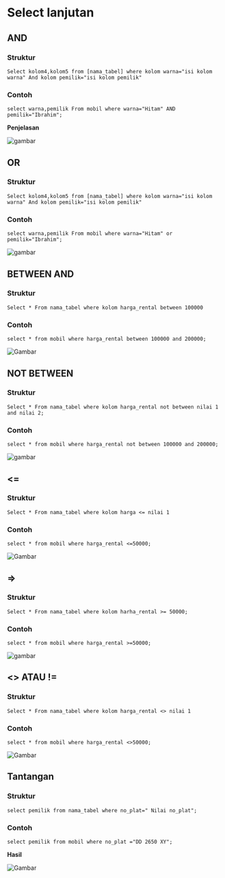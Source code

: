 # Select lanjutan
## AND
### Struktur
```
Select kolom4,kolom5 from [nama_tabel] where kolom warna="isi kolom warna" And kolom pemilik="isi kolom pemilik"
```
### Contoh
```
select warna,pemilik From mobil where warna="Hitam" AND pemilik="Ibrahim";
```
**Penjelasan**


![gambar](Aset/AND.BS.JPG)

## OR
### Struktur
```
Select kolom4,kolom5 from [nama_tabel] where kolom warna="isi kolom warna" And kolom pemilik="isi kolom pemilik"
```
### Contoh
```
select warna,pemilik From mobil where warna="Hitam" or pemilik="Ibrahim";
```

![gambar](Aset/OR.BS.JPG)

## BETWEEN  AND
### Struktur
```
Select * From nama_tabel where kolom harga_rental between 100000
```
### Contoh
```
select * from mobil where harga_rental between 100000 and 200000;
```
![Gambar](Aset/BTWN..JPG)

## NOT BETWEEN
### Struktur
```
Select * From nama_tabel where kolom harga_rental not between nilai 1 and nilai 2;
```
### Contoh
```
select * from mobil where harga_rental not between 100000 and 200000;
```
![gambar](Aset/NBTWN..JPG)

## <=
### Struktur
```
Select * From nama_tabel where kolom harga <= nilai 1
```

### Contoh
```
select * from mobil where harga_rental <=50000;
```
![Gambar](Aset/LB..JPG)

##  =>
### Struktur
```
Select * From nama_tabel where kolom harha_rental >= 50000;
```
### Contoh
```
select * from mobil where harga_rental >=50000;
```
![gambar](Aset/LK..JPG)

## <> ATAU  !=
### Struktur
```
Select * From nama_tabel where kolom harga_rental <> nilai 1
```
### Contoh
```
select * from mobil where harga_rental <>50000;
```
![Gambar](Aset/LK.LB..JPG)


## Tantangan
### Struktur
```
select pemilik from nama_tabel where no_plat=" Nilai no_plat";
```
### Contoh
```
select pemilik from mobil where no_plat ="DD 2650 XY";
```
**Hasil**

![Gambar](Aset/TTN.JPG)

